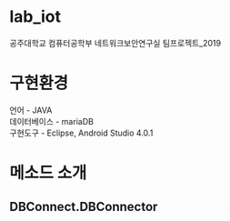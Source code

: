 # lab_iot
공주대학교 컴퓨터공학부 네트워크보안연구실 팀프로젝트_2019

# 구현환경
언어 - JAVA  
데이터베이스 - mariaDB  
구현도구 - Eclipse, Android Studio 4.0.1  

# 메소드 소개
## DBConnect.DBConnector
